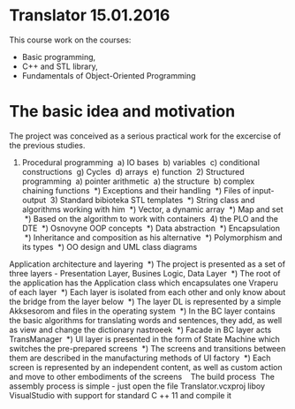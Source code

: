 # Translator 15.01.2016

This course work on the courses:
- Basic programming,
- C++ and STL library,
- Fundamentals of Object-Oriented Programming

# The basic idea and motivation

The project was conceived as a serious practical work for the excercise of the previous studies.
1) Procedural programming
 a) IO bases
 b) variables
 c) conditional constructions
 g) Cycles
 d) arrays
 e) function
 2) Structured programming
 a) pointer arithmetic
 a) the structure
 b) complex chaining functions
 *) Exceptions and their handling
 *) Files of input-output
 3) Standard bibioteka STL templates
 *) String class and algorithms working with him
 *) Vector, a dynamic array
 *) Map and set
 *) Based on the algorithm to work with containers
 4) the PLO and the DTE
 *) Osnovyne OOP concepts
 *) Data abstraction
 *) Encapsulation
 *) Inheritance and composition as his alternative
 *) Polymorphism and its types
 *) OO design and UML class diagrams
  

Application architecture and layering
 *) The project is presented as a set of three layers - Presentation Layer, Busines Logic, Data Layer
 *) The root of the application has the Application class which encapsulates one Vraperu of each layer
 *) Each layer is isolated from each other and only know about the bridge from the layer below
 *) The layer DL is represented by a simple Akksesorom and files in the operating system
 *) In the BC layer contains the basic algorithms for translating words and sentences, they add, as well as view and change the dictionary nastroeek
 *) Facade in BC layer acts TransManager
 *) UI layer is presented in the form of State Machine which switches the pre-prepared screens
 *) The screens and transitions between them are described in the manufacturing methods of UI factory
 *) Each screen is represented by an independent content, as well as custom action and move to other embodiments of the screens
 
 The build process
 The assembly process is simple - just open the file Translator.vcxproj liboy VisualStudio with support for standard C ++ 11 and compile it
